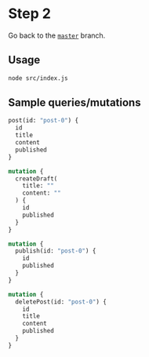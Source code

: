 # Step 2

Go back to the [`master`](https://github.com/nikolasburk/graphqlday-workshop) branch.

## Usage

```bash
node src/index.js
```

## Sample queries/mutations

```graphql
post(id: "post-0") {
  id
  title
  content
  published
}
```

```graphql
mutation {
  createDraft(
    title: ""
    content: ""
  ) {
    id
    published
  }
}
```

```graphql
mutation {
  publish(id: "post-0") {
    id
    published
  }
}
```

```graphql
mutation {
  deletePost(id: "post-0") {
    id
    title
    content
    published
  }
}
```